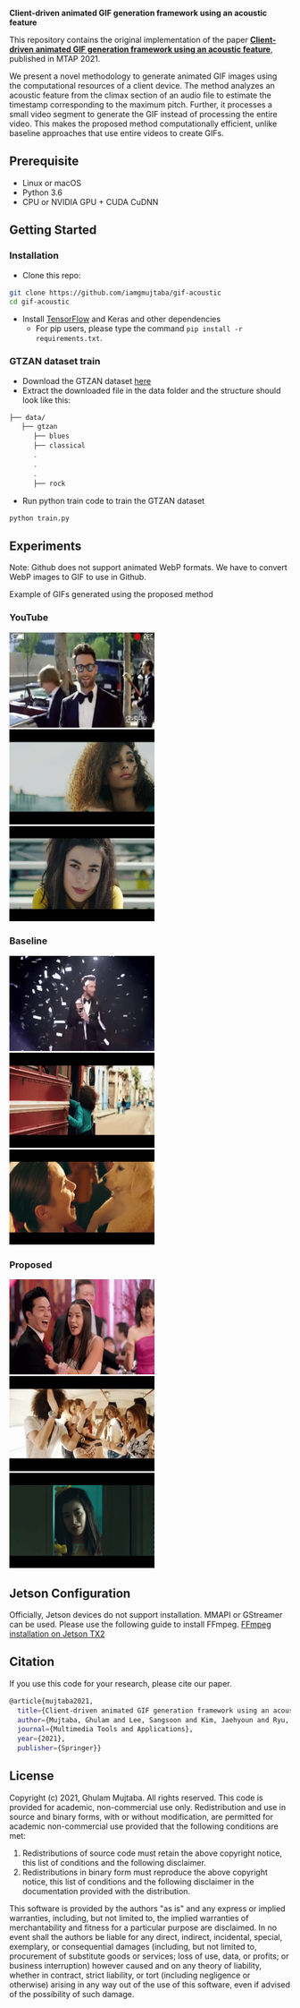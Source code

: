 <b> Client-driven animated GIF generation framework using an acoustic feature </b>

This repository contains the original implementation of the paper **[Client-driven animated GIF generation framework using an acoustic feature](https://doi.org/10.1007/s11042-020-10236-6)**, published in MTAP 2021.

We present a novel methodology to generate animated GIF images using the computational resources of a client device. The method analyzes an acoustic feature from the climax section of an audio file to estimate the timestamp corresponding to the maximum pitch. Further, it processes a small video segment to generate the GIF instead of processing the entire video. This makes the proposed method computationally efficient, unlike baseline approaches that use entire videos to create GIFs. 


## Prerequisite
- Linux or macOS
- Python 3.6
- CPU or NVIDIA GPU + CUDA CuDNN

## Getting Started
### Installation
- Clone this repo:
```bash
git clone https://github.com/iamgmujtaba/gif-acoustic
cd gif-acoustic
```
- Install [TensorFlow](https://www.tensorflow.org/) and Keras and other dependencies
  - For pip users, please type the command `pip install -r requirements.txt`.


### GTZAN dataset train
- Download the GTZAN dataset [here](http://opihi.cs.uvic.ca/sound/genres.tar.gz)
- Extract the downloaded file in the data folder and the structure should look like this:

```bash
├── data/
   ├── gtzan
      ├── blues
      ├── classical
      .
      .
      .
      ├── rock
```

- Run python train code to train the GTZAN dataset
```bash
python train.py
```


## Experiments
Note: Github does not support animated WebP formats. We have to convert WebP images to GIF to use in Github.

Example of GIFs generated using the proposed method

### YouTube
<img  alt="Maroon 5 Sugar" src="https://github.com/iamgmujtaba/gif-acoustic/blob/master/experiments/Maroon_YouTube.gif" width="260" height="170">  <img  alt="Subeme" src="https://github.com/iamgmujtaba/gif-acoustic/blob/master/experiments/Subeme_YouTube.gif" width="260" height="170">  <img  alt="Happier" src="https://github.com/iamgmujtaba/gif-acoustic/blob/master/experiments/Happier_YouTube.gif" width="260" height="170">

### Baseline
<img  alt="Maroon 5 Sugar" src="https://github.com/iamgmujtaba/gif-acoustic/blob/master/experiments/Maroon_baseline.gif" width="260" height="170">  <img  alt="Subeme" src="https://github.com/iamgmujtaba/gif-acoustic/blob/master/experiments/Subeme_baseline.gif" width="260" height="170">  <img  alt="Happier" src="https://github.com/iamgmujtaba/gif-acoustic/blob/master/experiments/Happier_baseline.gif" width="260" height="170">

### Proposed
<img  alt="Maroon 5 Sugar" src="https://github.com/iamgmujtaba/gif-acoustic/blob/master/experiments/Maroon_proposed.gif" width="260" height="170">  <img  alt="Subeme" src="https://github.com/iamgmujtaba/gif-acoustic/blob/master/experiments/Subeme_proposed.gif" width="260" height="170">  <img  alt="Happier" src="https://github.com/iamgmujtaba/gif-acoustic/blob/master/experiments/Happier_proposed.gif" width="260" height="170">


## Jetson Configuration
Officially, Jetson devices do not support installation. MMAPI or GStreamer can be used. Please use the following guide to install FFmpeg.
[FFmpeg installation on Jetson TX2](https://ghulammujtabakorai.medium.com/ffmpegs-installation-on-the-jetson-tx2-66b5a3f21d02)


## Citation
If you use this code for your research, please cite our paper.
```bash
@article{mujtaba2021,
  title={Client-driven animated GIF generation framework using an acoustic feature},
  author={Mujtaba, Ghulam and Lee, Sangsoon and Kim, Jaehyoun and Ryu, Eun-Seok},
  journal={Multimedia Tools and Applications},
  year={2021},
  publisher={Springer}}
```

## License
Copyright (c) 2021, Ghulam Mujtaba. All rights reserved. This code is provided for academic, non-commercial use only. Redistribution and use in source and binary forms, with or without modification, are permitted for academic non-commercial use provided that the following conditions are met:

1. Redistributions of source code must retain the above copyright notice, this list of conditions and the following disclaimer.
2. Redistributions in binary form must reproduce the above copyright notice, this list of conditions and the following disclaimer in the documentation provided with the distribution.

This software is provided by the authors "as is" and any express or implied warranties, including, but not limited to, the implied warranties of merchantability and fitness for a particular purpose are disclaimed. In no event shall the authors be liable for any direct, indirect, incidental, special, exemplary, or consequential damages (including, but not limited to, procurement of substitute goods or services; loss of use, data, or profits; or business interruption) however caused and on any theory of liability, whether in contract, strict liability, or tort (including negligence or otherwise) arising in any way out of the use of this software, even if advised of the possibility of such damage.
